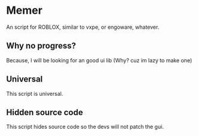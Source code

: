 # Memer
An script for ROBLOX, similar to vxpe, or engoware, whatever.
## Why no progress?
Because, I will be looking for an good ui lib (Why? cuz im lazy to make one)
## Universal
This script is universal.
## Hidden source code
This script hides source code so the devs will not patch the gui.
